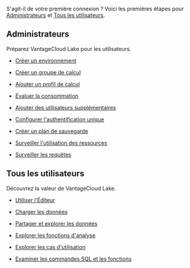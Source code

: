 S'agit-il de votre première connexion ? Voici les premières étapes pour [Administrateurs](#Administrateurs) et [Tous les utilisateurs](#Allusers).

Administrateurs
---------------

Préparez VantageCloud Lake pour les utilisateurs.

-   [Créer un environnement](qiv1640281527006.md)

-   [Créer un groupe de calcul](xrr1658772541186.md)

-   [Ajouter un profil de calcul](dvl1640281718303.md)

-   [Évaluer la consommation](vsb1703029847518.md)

-   [Ajouter des utilisateurs supplémentaires](wxe1659392685092.md)

-   [Configurer l'authentification unique](mxq1680183881642.md)

-   [Créer un plan de sauvegarde](qmb1659046927155.md)

-   [Surveiller l'utilisation des ressources](onj1682104977691.md)

-   [Surveiller les requêtes](ajr1640280560519.md)

Tous les utilisateurs
---------------------

Découvrez la valeur de VantageCloud Lake.

-   [Utiliser l'Éditeur](xbg1640280430669.md)

-   [Charger les données](jwm1694121113608.md)

-   [Partager et explorer les données](gds1686247574408.md)

-   [Explorer les fonctions d'analyse](iql1691540875799.md)

-   [Explorer les cas d'utilisation](bkm1640280721917.md)

-   [Examiner les commandes SQL et les fonctions](xxs1694723933787.md)
